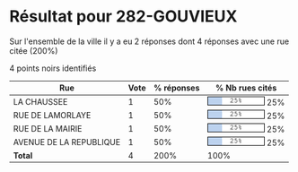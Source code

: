 # Résultat pour 282-GOUVIEUX

Sur l'ensemble de la ville il y a eu 2 réponses dont 4 réponses avec une rue citée (200%)

4 points noirs identifiés

| Rue | Vote | % réponses | % Nb rues cités|
|-----|------|------------|----------------|
| LA CHAUSSEE | 1 | 50% | <img src="../../img/bar_25.gif" />&nbsp;25%|
| RUE DE LAMORLAYE | 1 | 50% | <img src="../../img/bar_25.gif" />&nbsp;25%|
| RUE DE LA MAIRIE | 1 | 50% | <img src="../../img/bar_25.gif" />&nbsp;25%|
| AVENUE DE LA REPUBLIQUE | 1 | 50% | <img src="../../img/bar_25.gif" />&nbsp;25%|
| **Total** | 4 | 200% | 100%|
